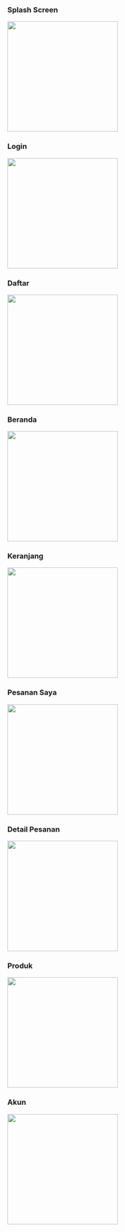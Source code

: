 ### Splash Screen
<img src="https://cdn.discordapp.com/attachments/785305535292899332/816651183430565908/Screenshot_2021-03-03-17-48-04-09_f5842ec40ac69de6276f909302402d2b.jpg" width="250">

### Login
<img src="https://cdn.discordapp.com/attachments/785305535292899332/816653723265794058/Screenshot_2021-03-03-19-50-10-62_f5842ec40ac69de6276f909302402d2b.jpg" width="250">

### Daftar
<img src="https://cdn.discordapp.com/attachments/785305535292899332/816651186471698502/Screenshot_2021-03-03-17-54-26-43_f5842ec40ac69de6276f909302402d2b.jpg" width="250">

### Beranda
<img src="https://cdn.discordapp.com/attachments/785305535292899332/816653229916028968/Screenshot_2021-03-03-19-48-09-97_f5842ec40ac69de6276f909302402d2b.jpg" width="250">

### Keranjang
<img src="https://cdn.discordapp.com/attachments/785305535292899332/816651184051585044/Screenshot_2021-03-03-17-50-20-23_f5842ec40ac69de6276f909302402d2b.jpg" width="250">

### Pesanan Saya
<img src="https://cdn.discordapp.com/attachments/785305535292899332/816651184416227338/Screenshot_2021-03-03-17-50-30-60_f5842ec40ac69de6276f909302402d2b.jpg" width="250">

### Detail Pesanan 
<img src="https://cdn.discordapp.com/attachments/785305535292899332/816651184990584862/Screenshot_2021-03-03-17-50-44-92_f5842ec40ac69de6276f909302402d2b.jpg" width="250">

### Produk
<img src="https://cdn.discordapp.com/attachments/785305535292899332/816651185883709490/Screenshot_2021-03-03-17-51-25-01_f5842ec40ac69de6276f909302402d2b.jpg" width="250">

### Akun
<img src="https://cdn.discordapp.com/attachments/785305535292899332/816651185372790804/Screenshot_2021-03-03-17-51-17-05_f5842ec40ac69de6276f909302402d2b.jpg" width="250">